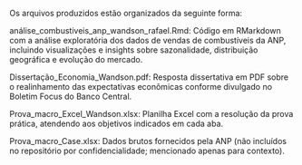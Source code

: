 Os arquivos produzidos estão organizados da seguinte forma:

análise_combustiveis_anp_wandson_rafael.Rmd:
Código em RMarkdown com a análise exploratória dos dados de vendas de combustíveis da ANP, incluindo visualizações e insights sobre sazonalidade, distribuição geográfica e evolução do mercado.

Dissertação_Economia_Wandson.pdf:
Resposta dissertativa em PDF sobre o realinhamento das expectativas econômicas conforme divulgado no Boletim Focus do Banco Central.

Prova_macro_Excel_Wandson.xlsx:
Planilha Excel com a resolução da prova prática, atendendo aos objetivos indicados em cada aba.

Prova_macro_Case.xlsx:
Dados brutos fornecidos pela ANP (não incluídos no repositório por confidencialidade; mencionado apenas para contexto).
